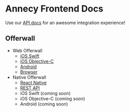 # Annecy Frontend Docs

Use our [API docs](https://admin.annecy.media/docs) for an awesome integration experience!

## Offerwall

* Web Offerwall
  * [iOS Swift](https://github.com/gdmobile/annecy-media-api/tree/master/docs/web-offerwall-ios-swift)
  * [iOS Objective-C](https://github.com/gdmobile/annecy-media-api/tree/master/docs/web-offerwall-ios-objective-c)
  * [Android](https://github.com/gdmobile/annecy-media-api/tree/master/docs/web-offerwall-android)
  * [Browser](https://github.com/gdmobile/annecy-media-api/tree/master/docs/web-offerwall-browser)
* Native Offerwall
  * [React Native](https://github.com/gdmobile/react-native-annecy-media)
  * [REST API](https://github.com/gdmobile/annecy-media-api/tree/master/docs/native-offerwall-rest-api)
  * iOS Swift (coming soon)
  * iOS Objective-C (coming soon)
  * Android (coming soon)
